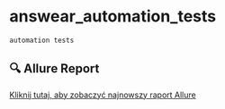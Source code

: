 # answear_automation_tests
    automation tests

## 🔍 Allure Report

[Kliknij tutaj, aby zobaczyć najnowszy raport Allure](https://aleksandraszczesna.github.io/answear_automation_tests/)
